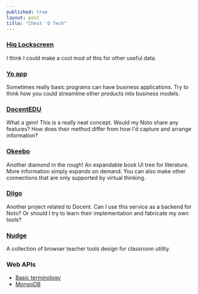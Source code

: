 ```yaml
---
published: true
layout: post
title: "Chest 'O Tech"
---
```


### [Hiq Lockscreen](https://play.google.com/store/apps/details?id=com.olyware.mathlock&hl=en)
I think I could make a cool mod of this for other useful data.

### [Yo app](https://en.wikipedia.org/wiki/Yo_(app))
Sometimes really basic programs can have business applications. Try to think how you could streamline other products into business models.

### [DocentEDU](http://docentedu.com/)
What a gem! This is a really neat concept. Would my Noto share any features? How does their method differ from how I'd capture and arrange information?

### [Okeebo](https://www.okeebo.com/demo/)
Another diamond in the rough! An expandable book UI tree for literature. More information simply expands on demand. You can also make other connections that are only supported by virtual thinking.

### [Diigo](https://www.diigo.com/)
Another project related to Docent. Can I use this service as a backend for Noto? Or should I try to learn their implementation and fabricate my own tools?

### [Nudge](http://www.nudgeeducation.com/)
A collection of browser teacher tools design for classroom utility.

### Web APIs
- [Basic terminology](http://blog.ionic.io/what-is-cordova-phonegap/)
- [MongoDB](https://www.mongodb.com/what-is-mongodb)